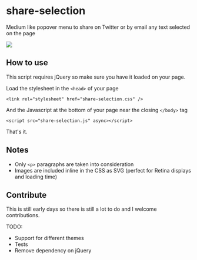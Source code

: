 # share-selection

Medium like popover menu to share on Twitter or by email any text selected on the page

![](http://f.cl.ly/items/1i0v3l2b3P342D2b302J/share-selection.png)

## How to use

This script requires jQuery so make sure you have it loaded on your page.

Load the stylesheet in the `<head>` of your page

    <link rel="stylesheet" href="share-selection.css" />
    
And the Javascript at the bottom of your page near the closing `</body>` tag

    <script src="share-selection.js" async></script>

That's it. 

## Notes 

- Only `<p>` paragraphs are taken into consideration
- Images are included inline in the CSS as SVG (perfect for Retina displays and loading time)

## Contribute

This is still early days so there is still a lot to do and I welcome contributions. 

TODO:

- Support for different themes
- Tests
- Remove dependency on jQuery